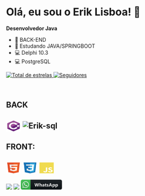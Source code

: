 # Olá, eu sou o Erik Lisboa! 👋
**Desenvolvedor Java**

- 🔭 BACK-END
- 🌱 Estudando JAVA/SPRINGBOOT   
- 💻 Delphi 10.3
- 💻 PostgreSQL 

</div>

<p align="left">
    <a href="https://github.com/eriklisboa1?tab=repositories">
        <img 
            alt="Total de estrelas" 
            title="Total de estrelas GitHub" 
            src="https://custom-icon-badges.demolab.com/github/stars/CarlosFelipePaixao?color=55960c&style=for-the-badge&labelColor=488207&logo=star&label=estrelas"
        />
    </a>
    <a href="https://github.com/CarlosFelipePaixao?tab=followers">
        <img 
            alt="Seguidores" 
            title="Me siga no GitHub" 
            src="https://custom-icon-badges.demolab.com/github/followers/CarlosFelipePaixao?color=236ad3&labelColor=1155ba&style=for-the-badge&logo=github&label=Seguidores&logoColor=white"
        />
    </a>
</p>




<div style="display: inline_block"><br>
   <h2>BACK<h2>
  <img align="center" alt="Erik-c#" height="30" width="40" src="https://raw.githubusercontent.com/devicons/devicon/master/icons/csharp/csharp-original.svg">
  <img align="center" alt="Erik-sql" height="30" width="40" src="https://icongr.am/devicon/java-original.svg?size=128&color=currentColor">
   
</div>
 <div style="display: inline_block">
  <h2>FRONT:<h2>
    <img align="center" alt="Erik-HTML" height="30" width="40" src="https://raw.githubusercontent.com/devicons/devicon/master/icons/html5/html5-original.svg">
    <img align="center" alt="Erik-CSS" height="30" width="40" src="https://raw.githubusercontent.com/devicons/devicon/master/icons/css3/css3-original.svg">
    <img align="center" alt="Erik-Js" height="30" width="40" src="https://raw.githubusercontent.com/devicons/devicon/master/icons/javascript/javascript-plain.svg">
</div>
 <div>
 <a href = "eriklisboa72@outlook.com"><img src="https://img.shields.io/badge/Microsoft_Outlook-0078D4?style=for-the-badge&logo=microsoft-outlook&logoColor=white" target="_blank"></a>
   <a href="https://www.linkedin.com/in/eriklisboa1/" target="_blank"><img src="https://img.shields.io/badge/-LinkedIn-%230077B5?style=for-the-badge&logo=linkedin&logoColor=white" target="_blank"></a> 
    <a href="[https://www.linkedin.com/in/eriklisboa1/](https://api.whatsapp.com/send?phone=5575988690601)"  target="_blank"><img src="whatsapp_button_icon_151832.png" target="_blank height="50" width="112"></a>

 </div>
  
    
